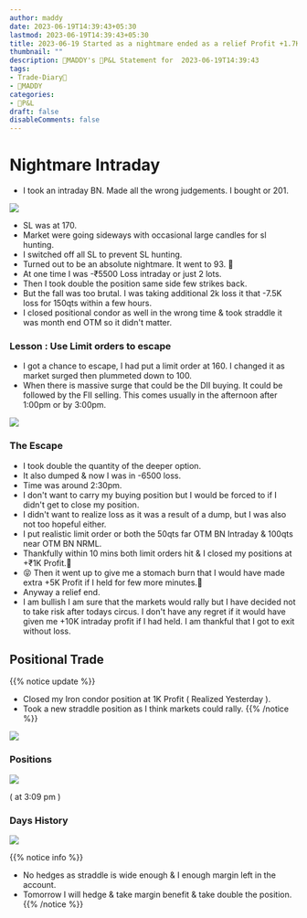 ```yaml
---
author: maddy
date: 2023-06-19T14:39:43+05:30
lastmod: 2023-06-19T14:39:43+05:30
title: 2023-06-19 Started as a nightmare ended as a relief Profit +1.7K
thumbnail: ""
description: 🧔MADDY's 💸P&L Statement for  2023-06-19T14:39:43 
tags:
- Trade-Diary📗
- 🧔MADDY
categories: 
- 💸P&L
draft: false
disableComments: false
---
```

# Nightmare Intraday

- I took an intraday BN. Made all the wrong judgements. I bought or 201.

![](https://i.imgur.com/J6sWTUC.png)

- SL was at 170.
- Market were going sideways with occasional large candles for sl hunting. 
- I switched off all SL to prevent SL hunting.
- Turned out to be an absolute nightmare. It went to 93. 🤯
- At one time I was -₹5500 Loss intraday or just 2 lots.
- Then I took double the position same side few strikes back.
- But the fall was too brutal. I was taking additional 2k loss it that -7.5K loss for 150qts within a few hours.
- I closed positional condor as well in the wrong time & took straddle it was month end OTM so it didn't matter.

### Lesson : Use Limit orders to escape

- I got a chance to escape, I had put a limit order at 160. I changed it as market surged then plummeted down to 100.
- When there is massive surge that could be the DII buying. It could be followed by the FII selling. This comes usually in the afternoon after 1:00pm or by 3:00pm.

![](https://i.imgur.com/y4CwxXF.png)

### The Escape

- I took double the quantity of the deeper option.
- It also dumped & now I was in -6500 loss.
- Time was around 2:30pm.
- I don't want to carry my buying position but I would be forced to if I didn't get to close my position.
- I didn't want to realize loss as it was a result of a dump, but I was also not too hopeful either.
- I put realistic limit order or both the 50qts far OTM BN Intraday & 100qts near OTM BN NRML.
- Thankfully within 10 mins both limit orders hit & I closed my positions at +₹1K Profit.🙂
- 😝 Then it went up to give me a stomach burn that I would have made extra +5K Profit if I held for few more minutes.🤑
- Anyway a relief end.
- I am bullish I am sure that the markets would rally but I have decided not to take risk after todays circus. I don't have any regret if it would have given me +10K intraday profit if I had held. I am thankful that I got to exit without loss.

## Positional Trade

{{% notice update %}}
- Closed my Iron condor position at 1K Profit ( Realized Yesterday ).
- Took a new straddle position as I think markets could rally.
{{% /notice %}}

![](https://i.imgur.com/BPOVHv2.png)


### Positions

![](https://i.imgur.com/SXD6vwd.png)

( at 3:09 pm )

### Days History

![](https://i.imgur.com/Qe0Yvnr.png)

{{% notice info %}}
- No hedges as straddle is wide enough & I enough margin left in the account.
- Tomorrow I will hedge & take margin benefit & take double the position.
{{% /notice %}}
